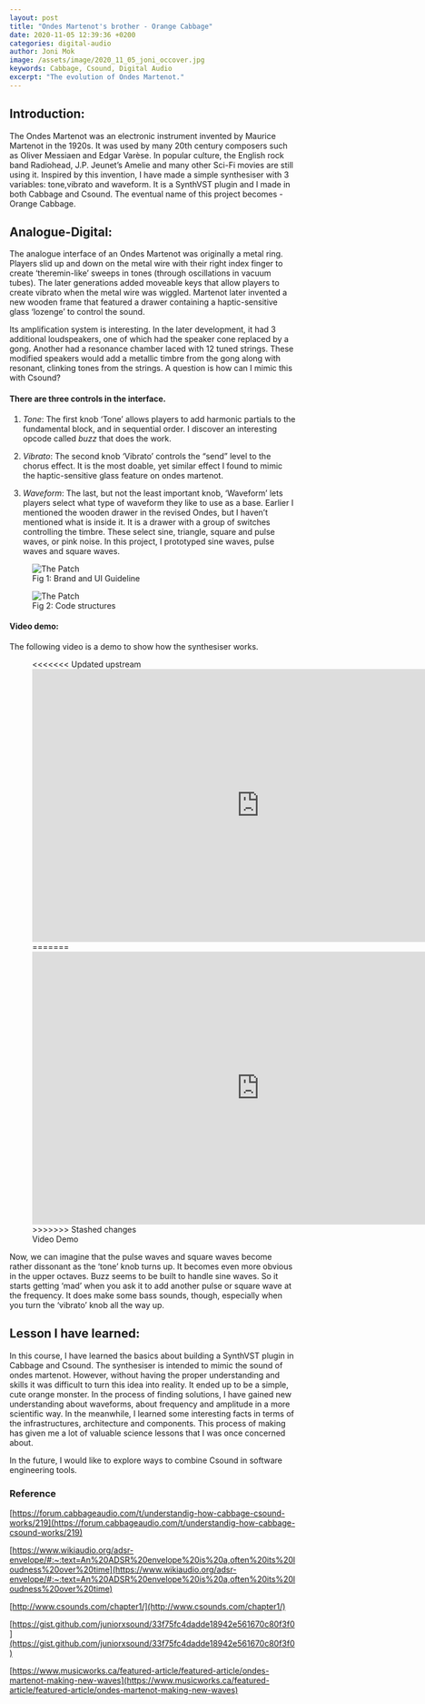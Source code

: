 ```yaml
---
layout: post
title: "Ondes Martenot's brother - Orange Cabbage"
date: 2020-11-05 12:39:36 +0200
categories: digital-audio
author: Joni Mok
image: /assets/image/2020_11_05_joni_occover.jpg
keywords: Cabbage, Csound, Digital Audio
excerpt: "The evolution of Ondes Martenot."
---
```


## Introduction:

The Ondes Martenot was an electronic instrument invented by Maurice Martenot in the 1920s. It was used by many 20th century composers such as Oliver Messiaen and Edgar Varèse. In popular culture, the English rock band Radiohead, J.P. Jeunet’s Amelie and many other Sci-Fi movies are still using it. Inspired by this invention, I have made a simple synthesiser with 3 variables: tone,vibrato and waveform. It is a SynthVST plugin and I made in both Cabbage and Csound. The eventual name of this project becomes - Orange Cabbage.

## Analogue-Digital:

The analogue interface of an Ondes Martenot was originally a metal ring. Players slid up and down on the metal wire with their right index finger to create ‘theremin-like’ sweeps in tones (through oscillations in vacuum tubes). The later generations added moveable keys that allow players to create vibrato when the metal wire was wiggled. Martenot later invented a new wooden frame that featured a drawer containing a haptic-sensitive glass ‘lozenge’ to control the sound.

Its amplification system is interesting. In the later development, it had 3 additional loudspeakers, one of which had the speaker cone replaced by a gong. Another had a resonance chamber laced with 12 tuned strings. These modified speakers would add a metallic timbre from the gong along with resonant, clinking tones from the strings. A question is how can I mimic this with Csound?

#### There are three controls in the interface.

1. *Tone*:
The first knob ‘Tone’ allows players to add harmonic partials to the fundamental block, and in sequential order. I discover an interesting opcode called *buzz* that does the work.


2. *Vibrato*:
The second knob ‘Vibrato’ controls the “send” level to the chorus effect. It is the most doable, yet similar effect I found to mimic the haptic-sensitive glass feature on ondes martenot.

3.  *Waveform*:
The last, but not the least important knob, ‘Waveform’ lets players select what type of waveform they like to use as a base. Earlier I mentioned the wooden drawer in the revised Ondes, but I haven’t mentioned what is inside it. It is a drawer with a group of switches controlling the timbre. These select sine, triangle, square and pulse waves, or pink noise. In this project, I prototyped sine waves, pulse waves and square waves.

<figure>
<img src="/assets/image/2020_11_05_joni_ocbrand.jpg" alt="The Patch" width="%" align="middle"/>
<figcaption>Fig 1: Brand and UI Guideline</figcaption>
</figure>

<figure>
<img src="/assets/image/2020_11_05_joni_ocstructure.jpg" alt="The Patch" width="%" align="middle"/>
<figcaption>Fig 2: Code structures</figcaption>
</figure>

#### Video demo:


The following video is a demo to show how the synthesiser works.

<figure style="float: none">
<<<<<<< Updated upstream
    <iframe width="800" height="480" src="https://www.youtube.com/embed/zss6kU7rlJc" frameborder="0" allowfullscreen></iframe>
=======
    <iframe width="800" height="480" src="https://youtu.be/zss6kU7rlJc" frameborder="0" allowfullscreen></iframe>
>>>>>>> Stashed changes
    <figcaption>Video Demo</figcaption>
</figure>


Now, we can imagine that the pulse waves and square waves become rather dissonant as the ‘tone’ knob turns up. It becomes even more obvious in the upper octaves. Buzz seems to be built to handle sine waves. So it starts getting ‘mad’ when you ask it to add another pulse or square wave at the frequency. It does make some bass sounds, though, especially when you turn the ‘vibrato’ knob all the way up.


## Lesson I have learned:

In this course, I have learned the basics about building a SynthVST plugin in Cabbage and Csound. The synthesiser is intended to mimic the sound of ondes martenot. However, without having the proper understanding and skills it was difficult to turn this idea into reality. It ended up to be a simple, cute orange monster. In the process of finding solutions, I have gained new understanding about waveforms, about frequency and amplitude in a more scientific way. In the meanwhile, I learned some interesting facts in terms of the infrastructures, architecture and components. This process of making has given me a lot of valuable science lessons that I was once concerned about.

In the future, I would like to explore ways to combine Csound in software engineering tools.


### Reference

[https://forum.cabbageaudio.com/t/understandig-how-cabbage-csound-works/219](https://forum.cabbageaudio.com/t/understandig-how-cabbage-csound-works/219)

[https://www.wikiaudio.org/adsr-envelope/#:~:text=An%20ADSR%20envelope%20is%20a,often%20its%20loudness%20over%20time](https://www.wikiaudio.org/adsr-envelope/#:~:text=An%20ADSR%20envelope%20is%20a,often%20its%20loudness%20over%20time)

[http://www.csounds.com/chapter1/](http://www.csounds.com/chapter1/)

[https://gist.github.com/juniorxsound/33f75fc4dadde18942e561670c80f3f0](https://gist.github.com/juniorxsound/33f75fc4dadde18942e561670c80f3f0)

[https://www.musicworks.ca/featured-article/featured-article/ondes-martenot-making-new-waves](https://www.musicworks.ca/featured-article/featured-article/ondes-martenot-making-new-waves)
